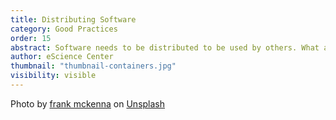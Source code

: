 ```yaml
---
title: Distributing Software
category: Good Practices
order: 15
abstract: Software needs to be distributed to be used by others. What are environments, packages and containers and how do they help?
author: eScience Center
thumbnail: "thumbnail-containers.jpg"
visibility: visible
---
```



Photo by <a href="https://unsplash.com/@frankiefoto?utm_content=creditCopyText&utm_medium=referral&utm_source=unsplash">frank mckenna</a> on <a href="https://unsplash.com/photos/assorted-color-filed-intermodal-containers-tjX_sniNzgQ?utm_content=creditCopyText&utm_medium=referral&utm_source=unsplash">Unsplash</a>
  